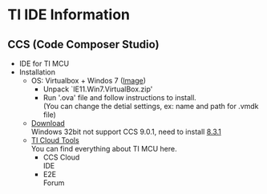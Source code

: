 TI IDE Information
===

CCS (Code Composer Studio)
---
- IDE for TI MCU
- Installation
  - OS: Virtualbox + Windos 7 ([Image](https://developer.microsoft.com/en-us/microsoft-edge/tools/vms/))    
    - Unpack `IE11.Win7.VirtualBox.zip'
    - Run '.ova' file and follow instructions to install.      
      (You can change the detial settings, ex: name and path for .vmdk file)     
  - [Download](http://software-dl.ti.com/ccs/esd/documents/ccs_downloads.html)        
    Windows 32bit not support CCS 9.0.1, need to install [8.3.1](https://software-dl.ti.com/ccs/esd/documents/ccs_downloads.html#code-composer-studio-version-8-downloads)    
  - [TI Cloud Tools](https://dev.ti.com/)    
    You can find everything about TI MCU here.     
    - CCS Cloud    
      IDE    
    - E2E    
      Forum    


